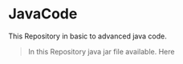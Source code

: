 # JavaCode
This Repository in basic to advanced java code.
> In this Repository java jar file available.
> Here
